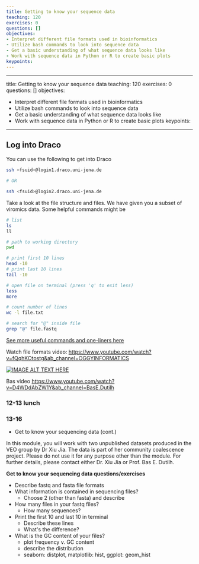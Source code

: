 ```yaml
---
title: Getting to know your sequence data
teaching: 120
exercises: 0
questions: []
objectives:
- Interpret different file formats used in bioinformatics
- Utilize bash commands to look into sequence data
- Get a basic understanding of what sequence data looks like
- Work with sequence data in Python or R to create basic plots
keypoints:
---
```

---
title: Getting to know your sequence data
teaching: 120
exercises: 0
questions: []
objectives:
- Interpret different file formats used in bioinformatics
- Utilize bash commands to look into sequence data
- Get a basic understanding of what sequence data looks like
- Work with sequence data in Python or R to create basic plots
keypoints:
---
## Log into Draco

You can use the following to get into Draco

```bash
ssh <fsuid>@login1.draco.uni-jena.de

# OR

ssh <fsuid>@login2.draco.uni-jena.de
```

Take a look at the file structure and files. We have given you a subset of viromics data. Some helpful commands might be

```bash
# list
ls
ll

# path to working directory
pwd

# print first 10 lines
head -10
# print last 10 lines
tail -10

# open file on terminal (press 'q' to exit less)
less
more

# count number of lines
wc -l file.txt

# search for "@" inside file 
grep "@" file.fastq
```

[See more useful commands and one-liners here](https://github.com/vmkhot/useful-scripts/blob/main/Linux%20Commands%20Cheat%20Sheet.md#linux-commands-cheat-sheet)

Watch file formats video: https://www.youtube.com/watch?v=fQqhKOtostg&ab_channel=OGGYINFORMATICS  

[![IMAGE ALT TEXT HERE](https://img.youtube.com/vi/fQqhKOtostg&ab_channel=OGGYINFORMATICS/0.jpg)](https://www.youtube.com/watch?v=fQqhKOtostg&ab_channel=OGGYINFORMATICS  )


Bas video https://www.youtube.com/watch?v=D4WDdAbZW1Y&ab_channel=BasE.Dutilh 
### 12-13 lunch

### 13-16 
- Get to know your sequencing data (cont.)

In this module, you will work with two unpublished datasets produced in the VEO group by Dr Xiu Jia. The data is part of her community coalescence project. Please do not use it for any purpose other than the module. For further details, please contact either Dr. Xiu Jia or Prof. Bas E. Dutilh.


**Get to know your sequencing data questions/exercises**
- Describe fastq and fasta file formats
- What information is contained in sequencing files?
    - Choose 2 (other than fasta) and describe
- How many files in your fastq files?
    - How many sequences?
- Print the first 10 and last 10 in terminal
    - Describe these lines
    - What's the difference?
- What is the GC content of your files?
    - plot frequency v. GC content
    - describe the distribution
    - seaborn: distplot, matplotlib: hist, ggplot: geom_hist
